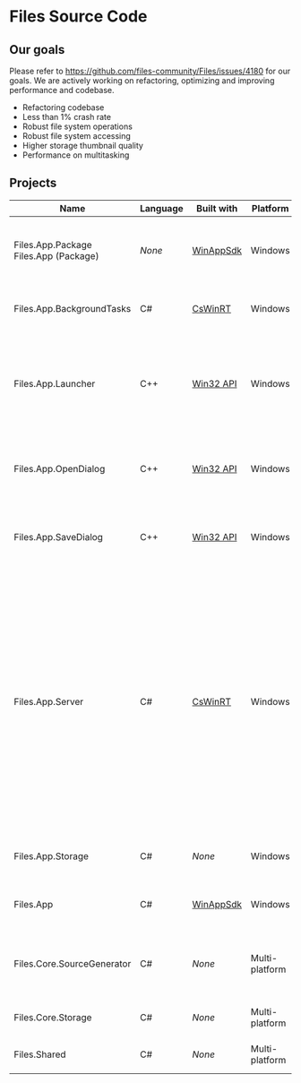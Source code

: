 <!--  Copyright (c) 2024 Files Community. Licensed under the MIT License. See the LICENSE.  -->

# Files Source Code

## Our goals

Please refer to https://github.com/files-community/Files/issues/4180 for our goals.
We are actively working on refactoring, optimizing and improving performance and codebase.

- Refactoring codebase
- Less than 1% crash rate
- Robust file system operations
- Robust file system accessing
- Higher storage thumbnail quality
- Performance on multitasking

## Projects

Name|Language|Built with|Platform|Description
---|---|---|---|---
Files.App.Package<br/>Files.App (Package)|*None*|[WinAppSdk](https://learn.microsoft.com/windows/apps/windows-app-sdk)|Windows|Packaging project with [WAP](https://learn.microsoft.com/windows/apps/get-started/intro-pack-dep-proc) for `Files.App` project on Windows.
Files.App.BackgroundTasks|C#|[CsWinRT](https://learn.microsoft.com/windows/apps/develop/platform/csharp-winrt)|Windows|In-proc background service on Windows.
Files.App.Launcher|C++|[Win32 API](https://learn.microsoft.com/windows/win32/api)|Windows|Entry point of a process to override from `Win+E` or `explorer.exe` to launch Files via Windows Registry on Windows.
Files.App.OpenDialog|C++|[Win32 API](https://learn.microsoft.com/windows/win32/api)|Windows|Entry point of a process to override `FileOpenDialog` common dialog on Windows.
Files.App.SaveDialog|C++|[Win32 API](https://learn.microsoft.com/windows/win32/api)|Windows|Entry point of a process to override `FileSaveDialog` common dialog on Windows.
Files.App.Server|C#|[CsWinRT](https://learn.microsoft.com/windows/apps/develop/platform/csharp-winrt)|Windows|Out-of-proc background service to safely continue ongoing tasks even after foreground processes are terminated. This is interoperable between the server process and Files processes using C#/WinRT projection because it's supposed to be shared by multiple Files processes.
Files.App.Storage|C#|*None*|Windows|Implementation of Files Storage Layer on Windows.
Files.App|C#|[WinAppSdk](https://learn.microsoft.com/windows/apps/windows-app-sdk)|Windows|Entry point and UI thread of Files on Windows.
Files.Core.SourceGenerator|C#|*None*|Multi-platform|Source generators to boost developer experience for Files.
Files.Core.Storage|C#|*None*|Multi-platform|Interfaces of Files Storage Layer.
Files.Shared|C#|*None*|Multi-platform|Fundamental helpers and extensions.
